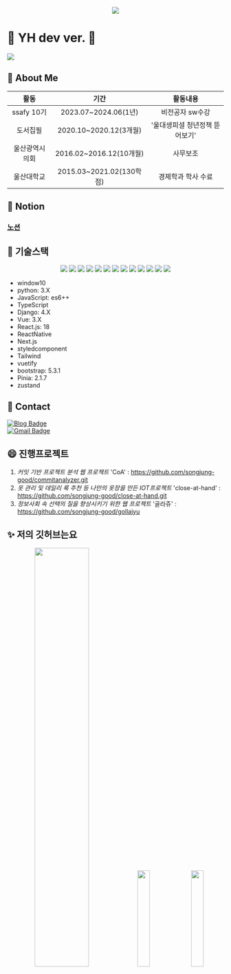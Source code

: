 <p align="center">
<img src="https://capsule-render.vercel.app/api?type=waving&color=gradient&customColorList=0,2,2,2,3&height=250&section=header&text=YH&animation=fadeIn&fontColor=3366FF&fontSize=90">
</p>


# 👋 YH dev ver.  👋
<p justify-content= 'space-between';>
<a href="https://hits.seeyoufarm.com"><img src="https://hits.seeyoufarm.com/api/count/incr/badge.svg?url=https%3A%2F%2Fgithub.com%2Fsongjung-good&count_bg=%23FF1BAC&title_bg=%23000000&icon=github.svg&icon_color=%23FFFFFF&title=hits&edge_flat=false"/></a>
</p>

## 🌱 About Me
|**활동**|**기간**|**활동내용**|
|:---:|:---:|:---:|
|ssafy 10기|2023.07~2024.06(1년)|비전공자 sw수강|
|도서집필|2020.10~2020.12(3개월)|'울대생피셜 청년정책 뜯어보기'|
|울산광역시의회|2016.02~2016.12(10개월)|사무보조|
|울산대학교|2015.03~2021.02(130학점)|경제학과 학사 수료|


<!-- |군복무|2021.10~2023.04(18개월)|육군복무| -->
<!-- |노무현장학재단|2020.01~2020.12(1년)|장학생| -->

## :fries: Notion

### [노션](https://www.notion.so/b71c52e1643b4fc7bd36a4d6ef15eee8)

## 👯 기술스택
<!-- <img src="https://img.shields.io/badge/기술이름-#제외색상번호?style=for-the-badge&logo=아이콘이름&logoColor=white"> -->
<p align="center">
  <img src="https://img.shields.io/badge/Language-python-3670A0?logo=python&logoColor=ffdd54&style=for-the-badge">
  <img src="https://img.shields.io/badge/Language-JavaScript-F7DF1E?logo=JavaScript&logoColor=000&style=for-the-badge"> 
  <img src="https://img.shields.io/badge/Language-TypeScript-3178C6?style=for-the-badge&logo=TypeScript&logoColor=FFF"> 
  <img src="https://img.shields.io/badge/Framework-django-092E20?style=flat&logo=django&logoColor=white">
  <img src="https://img.shields.io/badge/Framework-Vue-4FC08D?style=flat&logo=vue.js&logoColor=white">
  <img src="https://img.shields.io/badge/Framework-NextJS-003B57?style=flat&logo=sqlite&logoColor=white"> 
  <img src="https://img.shields.io/badge/Framework-Bootstrap-purple?style=flat&logo=bootstrap&logoColor=white">
  <img src="https://img.shields.io/badge/Framework-Vuetify-1867C0?style=flat&logo=Vuetify&logoColor=white">
  <img src="https://img.shields.io/badge/Framework-TailwindCSS-06B6D4?style=flat&logo=TailwindCSS&logoColor=white">
  <img src="https://img.shields.io/badge/Library-React-61DAFB?style=flat&logo=React&logoColor=white">
  <img src="https://img.shields.io/badge/Library-ReactNative-61DAFB?style=flat&logo=ReactNative&logoColor=white">
  <img src="https://img.shields.io/badge/Database-Sqlite-003B57?style=flat&logo=sqlite&logoColor=white"> 
  <img src="https://img.shields.io/badge/Database-MySQL-003B57?style=flat&logo=sqlite&logoColor=white"> 
</p>

- window10
- python: 3.X
- JavaScript: es6++
- TypeScript 
- Django: 4.X
- Vue: 3.X
- React.js: 18
- ReactNative
- Next.js
- styledcomponent
- Tailwind
- vuetify
- bootstrap: 5.3.1
- Pinia: 2.1.7
- zustand

<!-- ## ⚡ 자격증

+ SQLD(원함)
+ 정보처리기사(예정)
+ 
+ -->


## 💬 Contact

[![Blog Badge](http://img.shields.io/badge/-Tech%20blog-black?style=flat-square&logo=tistory&link=https://front-developer.tistory.com/)](https://front-developer.tistory.com/)  
[![Gmail Badge](https://img.shields.io/badge/Gmail-d14836?style=flat-square&logo=Gmail&logoColor=white&link=mailto:yeonghwan829@gmail.com)](mailto:yeonghwan829@gmail.com)


## 😄 진행프로젝트
1. *커밋 기반 프로젝트 분석 웹 프로젝트* 'CoA' : https://github.com/songjung-good/commitanalyzer.git
2. *옷 관리 및 데일리 룩 추천 등 나만의 옷장을 만든 IOT프로젝트* 'close-at-hand' : https://github.com/songjung-good/close-at-hand.git
3. *정보사회 속 선택의 질을 향상시키기 위한 웹 프로젝트* '골라쥬' : https://github.com/songjung-good/gollajyu

## ✨ 저의 깃허브는요

<p align="center">
  
<img src="https://github-readme-stats.vercel.app/api?username=songjung-good&show_icons=true&theme=dark" width = "50%">
<img src="https://github-readme-stats.vercel.app/api/top-langs/?username=songjung-good" width="24%">
<img src="http://mazassumnida.wtf/api/v2/generate_badge?boj=ssafy1055218" width="24%">

 </p>
